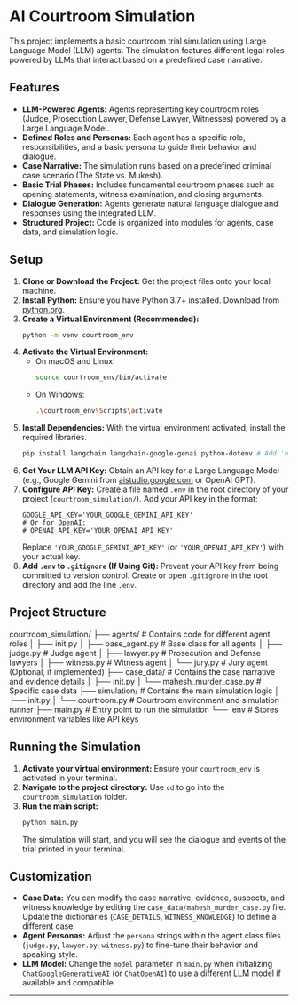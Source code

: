 # AI Courtroom Simulation

This project implements a basic courtroom trial simulation using Large Language Model (LLM) agents. The simulation features different legal roles powered by LLMs that interact based on a predefined case narrative.

## Features

* **LLM-Powered Agents:** Agents representing key courtroom roles (Judge, Prosecution Lawyer, Defense Lawyer, Witnesses) powered by a Large Language Model.
* **Defined Roles and Personas:** Each agent has a specific role, responsibilities, and a basic persona to guide their behavior and dialogue.
* **Case Narrative:** The simulation runs based on a predefined criminal case scenario (The State vs. Mukesh).
* **Basic Trial Phases:** Includes fundamental courtroom phases such as opening statements, witness examination, and closing arguments.
* **Dialogue Generation:** Agents generate natural language dialogue and responses using the integrated LLM.
* **Structured Project:** Code is organized into modules for agents, case data, and simulation logic.

## Setup

1.  **Clone or Download the Project:** Get the project files onto your local machine.
2.  **Install Python:** Ensure you have Python 3.7+ installed. Download from [python.org](https://www.python.org/).
3.  **Create a Virtual Environment (Recommended):**
    ```bash
    python -m venv courtroom_env
    ```
4.  **Activate the Virtual Environment:**
    * On macOS and Linux:
        ```bash
        source courtroom_env/bin/activate
        ```
    * On Windows:
        ```bash
        .\courtroom_env\Scripts\activate
        ```
5.  **Install Dependencies:** With the virtual environment activated, install the required libraries.
    ```bash
    pip install langchain langchain-google-genai python-dotenv # Add 'openai' instead of 'langchain-google-genai' if using OpenAI
    ```
6.  **Get Your LLM API Key:** Obtain an API key for a Large Language Model (e.g., Google Gemini from [aistudio.google.com](https://aistudio.google.com/) or OpenAI GPT).
7.  **Configure API Key:** Create a file named `.env` in the root directory of your project (`courtroom_simulation/`). Add your API key in the format:
    ```dotenv
    GOOGLE_API_KEY='YOUR_GOOGLE_GEMINI_API_KEY'
    # Or for OpenAI:
    # OPENAI_API_KEY='YOUR_OPENAI_API_KEY'
    ```
    Replace `'YOUR_GOOGLE_GEMINI_API_KEY'` (or `'YOUR_OPENAI_API_KEY'`) with your actual key.
8.  **Add `.env` to `.gitignore` (If Using Git):** Prevent your API key from being committed to version control. Create or open `.gitignore` in the root directory and add the line `.env`.

## Project Structure

courtroom_simulation/
├── agents/             # Contains code for different agent roles
│   ├── init.py
│   ├── base_agent.py   # Base class for all agents
│   ├── judge.py        # Judge agent
│   ├── lawyer.py       # Prosecution and Defense lawyers
│   ├── witness.py      # Witness agent
│   └── jury.py         # Jury agent (Optional, if implemented)
├── case_data/          # Contains the case narrative and evidence details
│   ├── init.py
│   └── mahesh_murder_case.py # Specific case data
├── simulation/         # Contains the main simulation logic
│   ├── init.py
│   └── courtroom.py    # Courtroom environment and simulation runner
├── main.py             # Entry point to run the simulation
└── .env                # Stores environment variables like API keys

## Running the Simulation

1.  **Activate your virtual environment:** Ensure your `courtroom_env` is activated in your terminal.
2.  **Navigate to the project directory:** Use `cd` to go into the `courtroom_simulation` folder.
3.  **Run the main script:**
    ```bash
    python main.py
    ```
    The simulation will start, and you will see the dialogue and events of the trial printed in your terminal.

## Customization

* **Case Data:** You can modify the case narrative, evidence, suspects, and witness knowledge by editing the `case_data/mahesh_murder_case.py` file. Update the dictionaries (`CASE_DETAILS`, `WITNESS_KNOWLEDGE`) to define a different case.
* **Agent Personas:** Adjust the `persona` strings within the agent class files (`judge.py`, `lawyer.py`, `witness.py`) to fine-tune their behavior and speaking style.
* **LLM Model:** Change the `model` parameter in `main.py` when initializing `ChatGoogleGenerativeAI` (or `ChatOpenAI`) to use a different LLM model if available and compatible.

---
